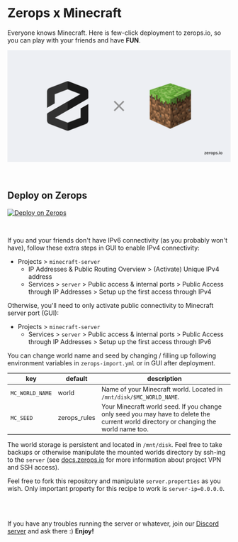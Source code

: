 # Zerops x Minecraft

Everyone knows Minecraft. Here is few-click deployment to zerops.io, so you can play with your friends and have **FUN**.


![minecraft](https://github.com/zeropsio/recipe-shared-assets/blob/main/covers/png/cover-minecraft.png)

<br/>

## Deploy on Zerops

[![Deploy on Zerops](https://github.com/zeropsio/recipe-shared-assets/blob/main/deploy-button/green/deploy-button.svg)](https://app.zerops.io/recipe/minecraft-server)

<br/>

If you and your friends don't have IPv6 connectivity (as you probably won't have), follow these extra steps in GUI to enable
IPv4 connectivity:

- Projects > `minecraft-server`
    - IP Addresses & Public Routing Overview > (Activate) Unique IPv4 address
    - Services > `server` > Public access & internal ports > Public Access through IP Addresses > Setup up the first
      access through IPv4

Otherwise, you'll need to only activate public connectivity to Minecraft server port (GUI):

- Projects > `minecraft-server`
  - Services > `server` > Public access & internal ports > Public Access through IP Addresses > Setup up the first
    access through IPv6

You can change world name and seed by changing / filling up following environment variables in `zerops-import.yml` or in
GUI after deployment.

| key             | default      | description                                                                                                                           |
|-----------------|--------------|---------------------------------------------------------------------------------------------------------------------------------------|
| `MC_WORLD_NAME` | world        | Name of your Minecraft world. Located in `/mnt/disk/$MC_WORLD_NAME`.                                                                  |
| `MC_SEED`       | zerops_rules | Your Minecraft world seed. If you change only seed you may have to delete the current world directory or changing the world name too. |

The world storage is persistent and located in `/mnt/disk`. Feel free to take backups or otherwise manipulate the mounted worlds directory by ssh-ing to the `server` (see [docs.zerops.io](https://docs.zerops.io) for more information about project VPN and SSH access).

Feel free to fork this repository and manipulate `server.properties` as you wish. Only important property for this recipe to work is `server-ip=0.0.0.0`.

<br/>
<br/>

If you have any troubles running the server or whatever, join our [Discord server](https://discord.gg/WDvCZ54) and ask there :) **Enjoy!**
